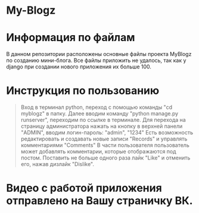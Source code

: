 # My-Blogz
# Информация по файлам
В данном репозитории расположены основные файлы проекта MyBlogz по созданию мини-блога.
Все файлы приложить не удалось, так как у django при создании нового приложения их больше 100.

# Инструкция по пользованию
> Вход в терминал python, переход с помощью команды "cd myblogz" в папку.
> Далее вводим команду "python manage.py runserver", переходим по ссылке в терминале.
> Для перехода на страницу администратора нажать на кнопку в верхней панели "ADMIN", вводим логин-пароль: "admin", "1234"
> Есть возможность редактировать и создавать новые записи "Records" и управлять комментариями "Comments"
> В части пользователя пользователь может добавлять комментарии, которые отображаются под постом.
> Поставить не больше одного раза лайк "Like" и отменить его, нажав дизлайк "Dislike".

# Видео с работой приложения отправлено на Вашу страничку ВК.
